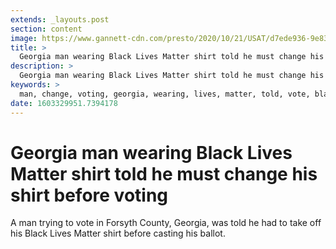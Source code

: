 ```yaml
--- 
extends: _layouts.post 
section: content 
image: https://www.gannett-cdn.com/presto/2020/10/21/USAT/d7ede936-9e83-4f54-9618-f0f75096e941-VPC_BLM_SHIRT_BLOCKS_VOTERS_DESK_THUMB.00_00_00_00.Still001.jpg?crop=1911,1075,x0,y0&width=1911&height=1075&format=pjpg&auto=webp 
title: > 
  Georgia man wearing Black Lives Matter shirt told he must change his shirt before voting 
description: > 
  Georgia man wearing Black Lives Matter shirt told he must change his shirt before votingA man trying to vote in Forsyth County, Georgia, was told he had to take off his Black Lives Matter shirt before casting his ballot. 
keywords: > 
  man, change, voting, georgia, wearing, lives, matter, told, vote, black, shirt, votinga 
date: 1603329951.7394178 
--- 
```

<div><h1 class="gnt_sv_hl">Georgia man wearing Black Lives Matter shirt told he must change his shirt before voting</h1><p class="gnt_sv_vb">A man trying to vote in Forsyth County, Georgia, was told he had to take off his Black Lives Matter shirt before casting his ballot.</p></div>